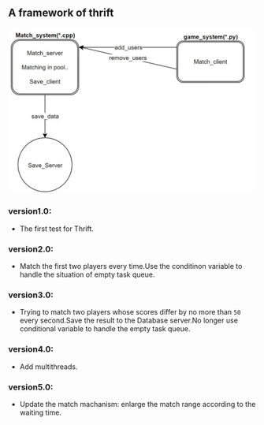 ## A framework of thrift
<img src="img/thriftmd.jpg">

### version1.0:
- The first test for Thrift.

### version2.0:
- Match the first two players every time.Use the conditinon variable to handle the situation of empty task queue.

### version3.0:
- Trying to match two players whose scores differ by no more than `50` every second.Save the result to the Database server.No longer use conditional variable to handle the empty task queue.

### version4.0:
- Add multithreads.

### version5.0:
- Update the match machanism: enlarge the match range according to the waiting time.